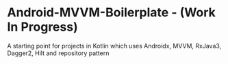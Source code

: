 # Android-MVVM-Boilerplate - (Work In Progress)
A starting point for projects in Kotlin which uses Androidx, MVVM, RxJava3, Dagger2, Hilt and repository pattern
